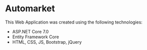 # Automarket

This Web Application was created using the following technologies:
* ASP.NET Core 7.0
* Entity Framework Core
* HTML, CSS, JS, Bootstrap, jQuery
